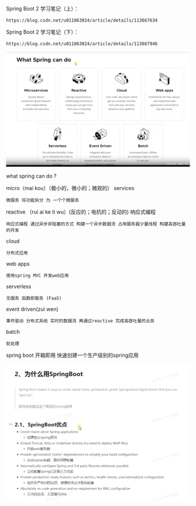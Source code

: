 Spring Boot 2 学习笔记（上）：

    https://blog.csdn.net/u011863024/article/details/113667634

Spring Boot 2 学习笔记（下）：

    https://blog.csdn.net/u011863024/article/details/113667946

![img.png](img.png)

what spring can do ?

micro（mai kou）（极小的，微小的；微观的） services 

    微服务 将功能拆分 为 一个个微服务

reactive （rui ai ke ti wu）(反应的；电抗的；反动的) 响应式编程

    响应式编程 通过异步非阻塞的方式 构建一个异步数据流 占用服务器少量线程 构建高吞吐量的开发

cloud 
    
    分布式应用

web apps  

    使用spring MVC 开发web应用

serverless

    无服务 函数即服务 (FaaS) 

event driven(zui wen)

    事件驱动 分布式系统 实时的数据流 再通过reactive 完成高吞吐量的业务

batch

    批处理

spring boot 开箱即用 快速创建一个生产级别的spring应用

![img_1.png](img_1.png)


